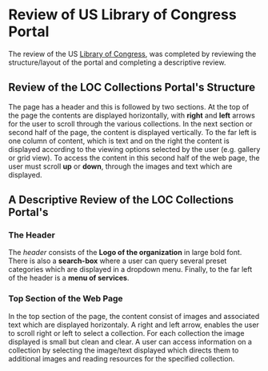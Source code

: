 # Review of US Library of Congress Portal
The review of the US [Library of Congress](/ "Library of Congress Collections Portal"), was completed by reviewing the structure/layout of the portal and completing a descriptive review.


## Review of the LOC Collections Portal's Structure
The page has a header and this is followed by two sections. At the top of the page the contents are displayed horizontally, with **right** and **left** arrows for the user to scroll through the various collections. In the next section or second half of the page, the content is displayed vertically. To the far left is one column of content, which is text and on the right the content is displayed according to the viewing options selected by the user (e.g. gallery or grid view). To access the content in this second half of the web page, the user must scroll **up** or **down**, through the images and text which are displayed.


## A Descriptive Review of the LOC Collections Portal's 

### The Header
The *header* consists of the **Logo of the organization** in large bold font. There is also a **search-box** where a user can query several preset categories which are displayed in a dropdown menu. Finally, to the far left of the header is a **menu of services**.

### Top Section of the Web Page
In the top section of the page, the content consist of images and associated text which are displayed horizontaly. A right and left arrow, enables the user to scroll right or left to select a collection. For each collection the image displayed is small but clean and clear. A user can access information on a collection by selecting the image/text displayed which directs them to additional images and reading resources for the specified collection.  

 

